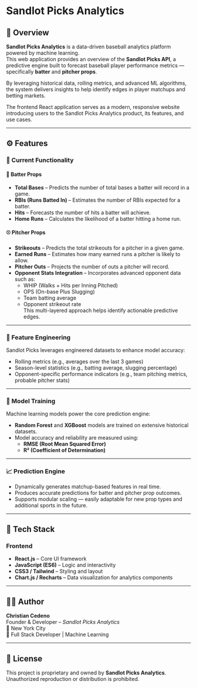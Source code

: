 # Sandlot Picks Analytics

## 🧠 Overview

**Sandlot Picks Analytics** is a data-driven baseball analytics platform powered by machine learning.  
This web application provides an overview of the **Sandlot Picks API**, a predictive engine built to forecast baseball player performance metrics — specifically **batter** and **pitcher props**.

By leveraging historical data, rolling metrics, and advanced ML algorithms, the system delivers insights to help identify edges in player matchups and betting markets.

The frontend React application serves as a modern, responsive website introducing users to the Sandlot Picks Analytics product, its features, and use cases.

---

## ⚙️ Features

### 🔹 Current Functionality

#### 🧢 Batter Props
- **Total Bases** – Predicts the number of total bases a batter will record in a game.  
- **RBIs (Runs Batted In)** – Estimates the number of RBIs expected for a batter.  
- **Hits** – Forecasts the number of hits a batter will achieve.  
- **Home Runs** – Calculates the likelihood of a batter hitting a home run.

#### ⚾ Pitcher Props
- **Strikeouts** – Predicts the total strikeouts for a pitcher in a given game.  
- **Earned Runs** – Estimates how many earned runs a pitcher is likely to allow.  
- **Pitcher Outs** – Projects the number of outs a pitcher will record.  
- **Opponent Stats Integration** – Incorporates advanced opponent data such as:
  - WHIP (Walks + Hits per Inning Pitched)
  - OPS (On-base Plus Slugging)
  - Team batting average
  - Opponent strikeout rate  
  This multi-layered approach helps identify actionable predictive edges.

---

### 🧮 Feature Engineering

Sandlot Picks leverages engineered datasets to enhance model accuracy:
- Rolling metrics (e.g., averages over the last 3 games)
- Season-level statistics (e.g., batting average, slugging percentage)
- Opponent-specific performance indicators (e.g., team pitching metrics, probable pitcher stats)

---

### 🤖 Model Training

Machine learning models power the core prediction engine:
- **Random Forest** and **XGBoost** models are trained on extensive historical datasets.
- Model accuracy and reliability are measured using:
  - **RMSE (Root Mean Squared Error)**
  - **R² (Coefficient of Determination)**

---

### 📈 Prediction Engine

- Dynamically generates matchup-based features in real time.  
- Produces accurate predictions for batter and pitcher prop outcomes.  
- Supports modular scaling — easily adaptable for new prop types and additional sports in the future.

---

## 🧩 Tech Stack

### Frontend
- **React.js** – Core UI framework  
- **JavaScript (ES6)** – Logic and interactivity  
- **CSS3 / Tailwind** – Styling and layout  
- **Chart.js / Recharts** – Data visualization for analytics components

---

## 🧑‍💻 Author

**Christian Cedeno**  
Founder & Developer – *Sandlot Picks Analytics*  
📍 New York City  
💼 Full Stack Developer | Machine Learning 

---

## 📜 License

This project is proprietary and owned by **Sandlot Picks Analytics**.  
Unauthorized reproduction or distribution is prohibited.
